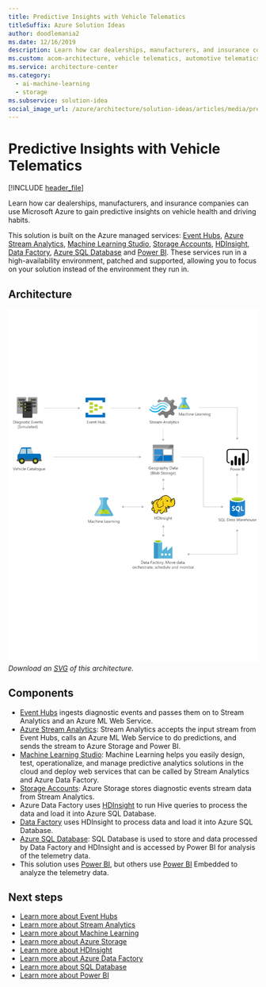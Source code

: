 ```yaml
---
title: Predictive Insights with Vehicle Telematics
titleSuffix: Azure Solution Ideas
author: doodlemania2
ms.date: 12/16/2019
description: Learn how car dealerships, manufacturers, and insurance companies can use Microsoft Azure to gain predictive insights on vehicle health and driving habits.
ms.custom: acom-architecture, vehicle telematics, automotive telematics, anomaly-detection, ai-ml, 'https://azure.microsoft.com/solutions/architecture/predictive-insights-with-vehicle-telematics/'
ms.service: architecture-center
ms.category:
  - ai-machine-learning
  - storage
ms.subservice: solution-idea
social_image_url: /azure/architecture/solution-ideas/articles/media/predictive-insights-with-vehicle-telematics.png
---
```


# Predictive Insights with Vehicle Telematics

[!INCLUDE [header_file](../../../includes/sol-idea-header.md)]

Learn how car dealerships, manufacturers, and insurance companies can use Microsoft Azure to gain predictive insights on vehicle health and driving habits.

This solution is built on the Azure managed services: [Event Hubs](https://azure.microsoft.com/services/event-hubs), [Azure Stream Analytics](https://azure.microsoft.com/services/stream-analytics), [Machine Learning Studio](https://azure.microsoft.com/services/machine-learning-studio), [Storage Accounts](https://azure.microsoft.com/services/storage), [HDInsight](https://azure.microsoft.com/services/hdinsight), [Data Factory](https://azure.microsoft.com/services/data-factory), [Azure SQL Database](https://azure.microsoft.com/services/sql-database) and [Power BI](https://powerbi.microsoft.com). These services run in a high-availability environment, patched and supported, allowing you to focus on your solution instead of the environment they run in.

## Architecture

![Architecture Diagram](../media/predictive-insights-with-vehicle-telematics.png)
*Download an [SVG](../media/predictive-insights-with-vehicle-telematics.svg) of this architecture.*

## Components

* [Event Hubs](https://azure.microsoft.com/services/event-hubs) ingests diagnostic events and passes them on to Stream Analytics and an Azure ML Web Service.
* [Azure Stream Analytics](https://azure.microsoft.com/services/stream-analytics): Stream Analytics accepts the input stream from Event Hubs, calls an Azure ML Web Service to do predictions, and sends the stream to Azure Storage and Power BI.
* [Machine Learning Studio](https://azure.microsoft.com/services/machine-learning-studio): Machine Learning helps you easily design, test, operationalize, and manage predictive analytics solutions in the cloud and deploy web services that can be called by Stream Analytics and Azure Data Factory.
* [Storage Accounts](https://azure.microsoft.com/services/storage): Azure Storage stores diagnostic events stream data from Stream Analytics.
* Azure Data Factory uses [HDInsight](https://azure.microsoft.com/services/hdinsight) to run Hive queries to process the data and load it into Azure SQL Database.
* [Data Factory](https://azure.microsoft.com/services/data-factory) uses HDInsight to process data and load it into Azure SQL Database.
* [Azure SQL Database](https://azure.microsoft.com/services/sql-database): SQL Database is used to store and data processed by Data Factory and HDInsight and is accessed by Power BI for analysis of the telemetry data.
* This solution uses [Power BI](https://powerbi.microsoft.com), but others use [Power BI](https://powerbi.microsoft.com) Embedded to analyze the telemetry data.

## Next steps

* [Learn more about Event Hubs](/azure/event-hubs/event-hubs-what-is-event-hubs)
* [Learn more about Stream Analytics](/azure/stream-analytics/stream-analytics-introduction)
* [Learn more about Machine Learning](/azure/machine-learning/overview-what-is-azure-ml)
* [Learn more about Azure Storage](/azure/storage/common/storage-introduction)
* [Learn more about HDInsight](/azure/hdinsight)
* [Learn more about Azure Data Factory](/azure/data-factory/data-factory-introduction)
* [Learn more about SQL Database](/azure/sql-database)
* [Learn more about Power BI](https://powerbi.microsoft.com/documentation/powerbi-landing-page)